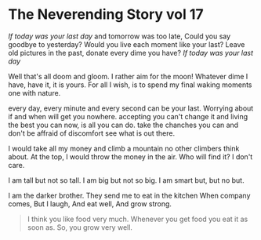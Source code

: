 # The Neverending Story vol 17

*If today was your last day* and tomorrow was too late,
Could you say goodbye to yesterday? Would you live each moment like your last?
Leave old pictures in the past, donate every dime you have? *If today was your last day*

Well that's all doom and gloom. I rather aim for the moon!
Whatever dime I have, have it, it is yours.
For all I wish, is to spend my final waking moments one with nature.

every day, every minute and every second can be your last. 
Worrying about if and when will get you nowhere. accepting you can't change it and living the best you can now, is all you can do. 
take the chanches you can and don't be affraid of discomfort see what is out there.

I would take all my money and climb a mountain no other climbers think about. 
At the top, I would throw the money in the air. Who will find it? I don't care. 
 
I am tall but not so tall.
I am big but not so big.
I am smart but, but no but.

I am the darker brother.
They send me to eat in the kitchen
When company comes,
But I laugh,
And eat well,
And grow strong.

>I think you like food very much.
>Whenever  you get food you eat it as soon as.
>So, you grow very well.

